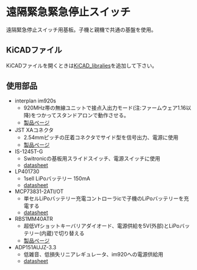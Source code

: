 # 遠隔緊急緊急停止スイッチ

 遠隔緊急停止スイッチ用基板。子機と親機で共通の基盤を使用。

## KiCADファイル

 KiCADファイルを開くときは[KiCAD_libralies](https://github.com/paripalpp/KiCAD_libralies)を追加して下さい。

## 使用部品

- interplan im920s
  - 920MHz帯の無線ユニットで接点入出力モード(注:ファームウェア1.16以降)をつかってスタンドアロンで動作させる。
  - [製品ページ](https://www.interplan.co.jp/solution/wireless/im920s/)
- JST XAコネクタ
  - 2.54mmピッチの圧着コネクタでサイド型を信号出力、電源に使用
  - [製品ページ](https://www.jst-mfg.com/product/detail.php?series=272)
- IS-1245T-G
  - Switronicの基板用スライドスイッチ、電源スイッチに使用
  - [datasheet](https://akizukidenshi.com/download/ds/switronic/IS-1245T-G.PDF)
- LP401730
  - 1sell LiPoバッテリー 150mA
  - [datasheet](https://www.eemb.com/public/Download/Rechargeable-Lithium-Battery/Li-Polymer-Battery/Standard-Version/LP401730.pdf)
- MCP73831-2ATI/OT
  - 単セルLiPoバッテリー充電コントローラicで子機のLiPoバッテリーを充電する
  - [datasheet](https://akizukidenshi.com/download/ds/microchip/mcp73831_73832.pdf)
- RBS1MM40ATR
  - 超低Vfショットキーバリアダイオード、電源供給を5V(外部)とLiPoバッテリー(内蔵)で切り替える
  - [製品ページ](https://www.rohm.co.jp/products/diodes/schottky-barrier-diodes/ultra-low-vf/rb161mm-20-product)
- ADP151AUJZ-3.3
  - 低雑音、低損失リニアレギュレータ、im920への電源供給用
  - [datasheet](https://akizukidenshi.com/download/ds/analog/ADP151_jp.pdf)
